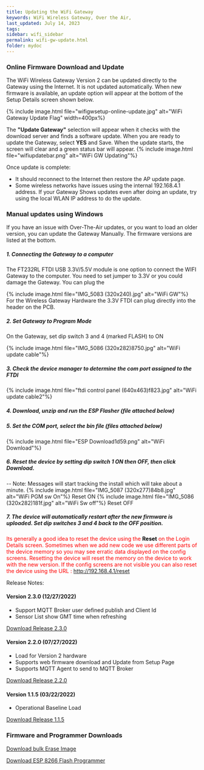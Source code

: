 ```yaml
---
title: Updating the WiFi Gateway
keywords: WiFi Wireless Gateway, Over the Air,
last_updated: July 14, 2023
tags:
sidebar: wifi_sidebar
permalink: wifi-gw-update.html
folder: mydoc
---
```

### Online Firmware Download and Update
The WiFi Wireless Gateway Version 2 can be updated directly to the Gateway using the Internet. It is not updated automatically.
When new firmware is available, an update option will appear at the bottom of the Setup Details screen shown below.

{% include image.html file="wifigwsetup-online-update.jpg" alt="WiFi Gateway Update Flag" width=400px%}


The <b>"Update Gateway"</b> selection will appear when it checks with the download server and finds a software update. When you are ready to update the Gateway, select <b>YES</b> and Save.
When the update starts, the screen will clear and a green status bar will appear.
{% include image.html file="wifiupdatebar.png" alt="WiFi GW Updating"%}

Once update is complete:
- It should reconnect to the Internet then restore the AP update page.
- Some wireless networks have issues using the internal 192.168.4.1 address. If your Gateway Shows updates even after doing an update, try using the local WLAN IP address to do the update.

### Manual updates using Windows
If you have an issue with Over-The-Air updates, or you want to load an older version, you can update the Gateway Manually. The firmware versions are listed at the bottom.

##### 1. Connecting the Gateway to a computer
The FT232RL FTDI USB 3.3V/5.5V module is one option to connect the WIFI Gateway to the computer. You need to set jumper to 3.3V or you could damage the Gateway. You can plug the

{% include image.html file="IMG_5083 (320x240).jpg" alt="WiFi GW"%}
For the Wireless Gateway Hardware the 3.3V FTDI can plug directly into the header on the PCB.


##### 2. Set Gateway to Program Mode
On the Gateway, set dip switch 3 and 4 (marked FLASH) to ON

{% include image.html file="IMG_5086 (320x282)8750.jpg" alt="WiFi update cable"%}
##### 3. Check the device manager to determine the com port assigned to the FTDI

{% include image.html file="ftdi control panel (640x463)f823.jpg" alt="WiFi update cable2"%}

##### 4. Download, unzip and run the ESP Flasher (file attached below)

##### 5. Set the COM port, select the bin file (files attached below)
{% include image.html file="ESP Download1d59.png" alt="WiFi Download"%}

##### 6. Reset the device by setting dip switch 1 ON then OFF, then click Download.
-- Note: Messages will start tracking the install which will take about a minute.
{% include image.html file="IMG_5087 (320x277)84b8.jpg" alt="WiFi PGM sw On"%} Reset ON
{% include image.html file="IMG_5086 (320x282)181f.jpg" alt="WiFi Sw off"%} Reset OFF
##### 7. The device will automatically restart after the new firmware is uploaded. Set dip switches 3 and 4 back to the OFF position.

<span style="color:red ">Its generally a good idea to reset the device using the <span style="color:black;font-weight: bold ">Reset</span> on the Login Details screen. Sometimes when we add new code we use different parts of the device memory so you may see erratic data displayed on the config screens. Resetting the device will reset the memory on the device to work with the new version. If the config screens are not visible you can also reset the device using the URL : http://192.168.4.1/reset </span>


Release Notes:
#### Version 2.3.0 (12/27/2022)
- Support MQTT Broker user defined publish and Client Id
- Sensor List show GMT time when refreshing

[Download Release 2.3.0 ](https://projects.privateeyepi.com/downloads/wifigw8266-2-3-0.bin )


#### Version 2.2.0 (07/27/2022)
- Load for Version 2 hardware
- Supports web firmware download and Update from Setup Page
- Supports MQTT Agent to send to MQTT Broker


[Download Release 2.2.0 ](https://projects.privateeyepi.com/downloads/wifirelay-2-2-0.bin )
#### Version 1.1.5 (03/22/2022)
- Operational Baseline Load

[Download Release 1.1.5 ](https://projects.privateeyepi.com/downloads/wifirelay-1-1-5.bin )

### Firmware and Programmer Downloads

[Download bulk Erase Image ](https://projects.privateeyepi.com/downloads/erase_flash.bin )

[Download ESP 8266 Flash Programmer ](https://projects.privateeyepi.com/downloads/esp8266_flasher.zip )
